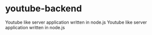 # youtube-backend
Youtube like server application written in node.js
Youtube like server application written in node.js

